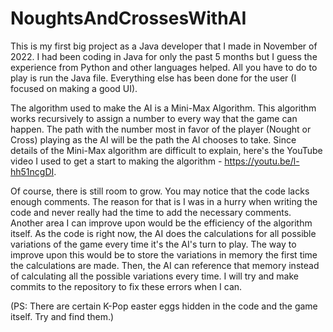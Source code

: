 # NoughtsAndCrossesWithAI

This is my first big project as a Java developer that I made in November of 2022. I had been coding in Java for only the past 5 months but I guess the experience from Python and other languages helped. All you have to do to play is run the Java file. Everything else has been done for the user (I focused on making a good UI).

The algorithm used to make the AI is a Mini-Max Algorithm. This algorithm works recursively to assign a number to every way that the game can happen. The path with the number most in favor of the player (Nought or Cross) playing as the AI will be the path the AI chooses to take. Since details of the Mini-Max algorithm are difficult to explain, here's the YouTube video I used to get a start to making the algorithm - https://youtu.be/l-hh51ncgDI.

Of course, there is still room to grow. You may notice that the code lacks enough comments. The reason for that is I was in a hurry when writing the code and never really had the time to add the necessary comments. Another area I can improve upon would be the efficiency of the algorithm itself. As the code is right now, the AI does the calculations for all possible variations of the game every time it's the AI's turn to play. The way to improve upon this would be to store the variations in memory the first time the calculations are made. Then, the AI can reference that memory instead of calculating all the possible variations every time. I will try and make commits to the repository to fix these errors when I can.


(PS: There are certain K-Pop easter eggs hidden in the code and the game itself. Try and find them.)
